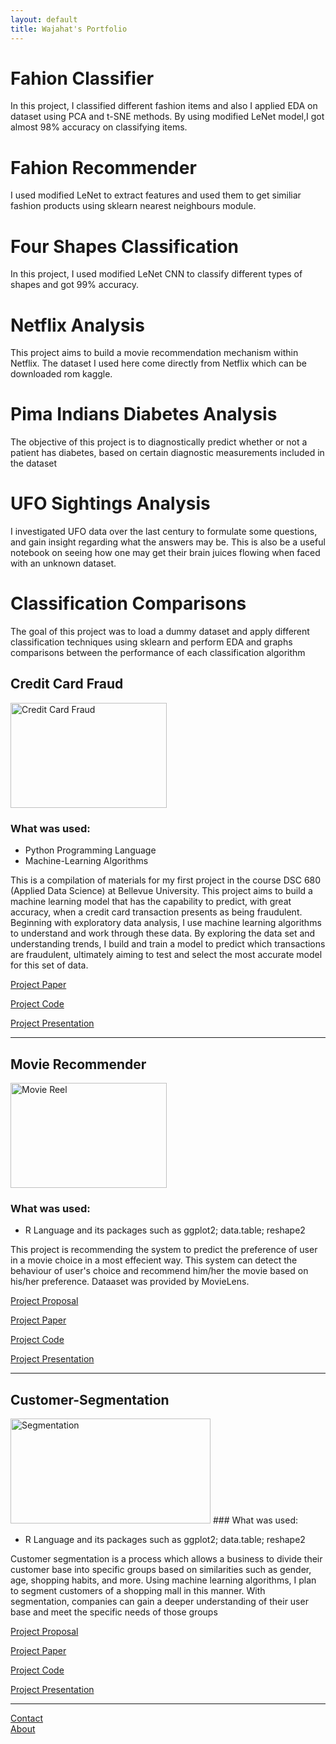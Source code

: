 ```yaml
---
layout: default
title: Wajahat's Portfolio
---
```




# Fahion Classifier
In this project, I classified different fashion items and also I applied EDA on dataset using PCA and t-SNE methods. By using modified LeNet model,I got almost 98% accuracy on classifying items.
# Fahion Recommender
I used modified LeNet to extract features and used them to get similiar fashion products using sklearn nearest neighbours module.
# Four Shapes Classification
In this project, I used modified LeNet CNN to classify different types of shapes and got 99% accuracy.
# Netflix Analysis
This project aims to build a movie recommendation mechanism within Netflix. The dataset I used here come directly from Netflix which can be downloaded rom kaggle.
# Pima Indians Diabetes Analysis
The objective of this project is to diagnostically predict whether or not a patient has diabetes, based on certain diagnostic measurements included in the dataset
# UFO Sightings Analysis
I investigated UFO data over the last century to formulate some questions, and gain insight regarding what the answers may be. This is also be a useful notebook on seeing how one may get their brain juices flowing when faced with an unknown dataset.
# Classification Comparisons
The goal of this project was to load a dummy dataset and apply different classification techniques using sklearn and perform EDA and graphs comparisons between the performance of each classification algorithm




## Credit Card Fraud
<img src="https://www.paymentsjournal.com/wp-content/uploads/2019/02/hack-3671982_1920-1.jpg" width="250" height="168" title="Credit Card Fraud">

### What was used:

- Python Programming Language
- Machine-Learning Algorithms

This is a compilation of materials for my first project in the course DSC 680 (Applied Data Science) at Bellevue University. This project aims to build a machine learning model that has the capability to predict, with great accuracy, when a credit card transaction presents as being fraudulent. Beginning with exploratory data analysis, I use machine learning algorithms to understand and work through these data. By exploring the data set and understanding trends, I build and train a model to predict which transactions are fraudulent, ultimately aiming to test and select the most accurate model for this set of data.



[Project Paper](https://github.com/DSCWajahat/CreditCardFraud/blob/master/DSC680Project1-FinalReport.pdf)<br/>

[Project Code](https://github.com/DSCWajahat/CreditCardFraud/blob/master/DSC%20680%20Project%201%20Code.ipynb)<br/>

[Project Presentation](https://github.com/DSCWajahat/CreditCardFraud/blob/master/Final%20Presentation.pptx)<br/>

---


## Movie Recommender
<img src="https://www.vippng.com/png/detail/246-2465477_film-reels-png-transparent-movie-reel-png.png" width="250" height="168" title="Movie Reel">

### What was used:

- R  Language and its packages such as ggplot2; data.table; reshape2


This project is recommending the system to predict the preference of user in a movie choice in a most effecient way. This system can detect the behaviour of user's  choice and recommend him/her the movie based on his/her preference. Dataaset was provided by MovieLens.


[Project Proposal](https://github.com/DSCWajahat/Movie-Recommendation/blob/master/Project%20Proposal.docx)<br/>

[Project Paper](https://github.com/DSCWajahat/Movie-Recommendation/blob/master/Recommender%20system%20Paper.docx)<br/>

[Project Code](https://github.com/DSCWajahat/Movie-Recommendation/blob/master/RecommendationSystem.R)<br/>

[Project Presentation](https://github.com/DSCWajahat/Movie-Recommendation/blob/master/Final%20Presentation.pptx)<br/>

---

## Customer-Segmentation
<img src="https://cdn.liveagent.com/app/uploads/2019/11/Segmentation-2.png" width="320" height="168" title="Segmentation">
### What was used:

- R  Language and its packages such as ggplot2; data.table; reshape2


Customer segmentation is a process which allows a business to divide their customer base into specific groups based on similarities such as gender, age, shopping habits, and more. Using machine learning algorithms, I plan to segment customers of a shopping mall in this manner. With segmentation, companies can gain a deeper understanding of their user base and meet the specific needs of those groups


[Project Proposal](https://github.com/DSCWajahat/Customer-Segmentation/blob/master/8.2%20Project%203%20Milestone%201.docx)<br/>

[Project Paper](https://github.com/DSCWajahat/Customer-Segmentation/blob/master/Project%203%20%20Paper.docx)<br/>

[Project Code](https://github.com/DSCWajahat/Customer-Segmentation/blob/master/CustomerSegmentation.ipynb)<br/>

[Project Presentation](https://github.com/DSCWajahat/Customer-Segmentation/blob/master/Customer%20Segmentation%20Slides.pptx)<br/>

---

[Contact](https://github.com/DSCWajahat/dscwajahat.github.io/blob/master/about/about.md)<br/>
[About](https://github.com/DSCWajahat/dscwajahat.github.io/blob/master/contact/contact.md)<br/>
